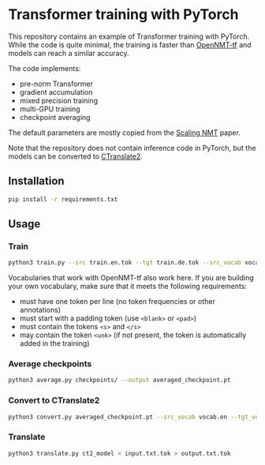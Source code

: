 # Transformer training with PyTorch

This repository contains an example of Transformer training with PyTorch. While the code is quite minimal, the training is faster than [OpenNMT-tf](https://github.com/OpenNMT/OpenNMT-tf) and models can reach a similar accuracy.

The code implements:

* pre-norm Transformer
* gradient accumulation
* mixed precision training
* multi-GPU training
* checkpoint averaging

The default parameters are mostly copied from the [Scaling NMT](https://aclanthology.org/W18-6301/) paper.

Note that the repository does not contain inference code in PyTorch, but the models can be converted to [CTranslate2](https://github.com/OpenNMT/CTranslate2).

## Installation

```bash
pip install -r requirements.txt
```

## Usage

### Train

```bash
python3 train.py --src train.en.tok --tgt train.de.tok --src_vocab vocab.en --tgt_vocab vocab.de --save_dir checkpoints/
```

Vocabularies that work with OpenNMT-tf also work here. If you are building your own vocabulary, make sure that it meets the following requirements:

* must have one token per line (no token frequencies or other annotations)
* must start with a padding token (use `<blank>` or `<pad>`)
* must contain the tokens `<s>` and `</s>`
* may contain the token `<unk>` (if not present, the token is automatically added in the training)

### Average checkpoints

```bash
python3 average.py checkpoints/ --output averaged_checkpoint.pt
```

### Convert to CTranslate2

```bash
python3 convert.py averaged_checkpoint.pt --src_vocab vocab.en --tgt_vocab vocab.de --output_dir ct2_model
```

### Translate

```bash
python3 translate.py ct2_model < input.txt.tok > output.txt.tok
```
